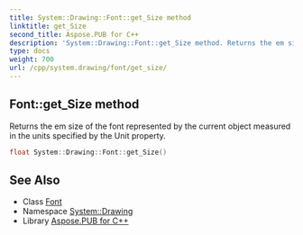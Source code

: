 ```yaml
---
title: System::Drawing::Font::get_Size method
linktitle: get_Size
second_title: Aspose.PUB for C++
description: 'System::Drawing::Font::get_Size method. Returns the em size of the font represented by the current object measured in the units specified by the Unit property in C++.'
type: docs
weight: 700
url: /cpp/system.drawing/font/get_size/
---
```

## Font::get_Size method


Returns the em size of the font represented by the current object measured in the units specified by the Unit property.

```cpp
float System::Drawing::Font::get_Size()
```

## See Also

* Class [Font](../)
* Namespace [System::Drawing](../../)
* Library [Aspose.PUB for C++](../../../)
